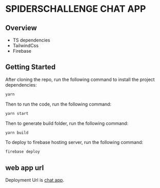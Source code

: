 # SPIDERSCHALLENGE CHAT APP

## Overview
- TS dependencies
- TailwindCss
- Firebase

## Getting Started

After cloning the repo, run the following command to install the project dependencies:

```bash
yarn
```

Then to run the code, run the following command:

```bash
yarn start
```

Then to generate build folder, run the following command:

```bash
yarn build
```

To deploy to firebase hosting server, run the following command:

```bash
firebase deploy
```

## web app url
Deployment Url is [chat app](https://buibui-chat-app.web.app/).
